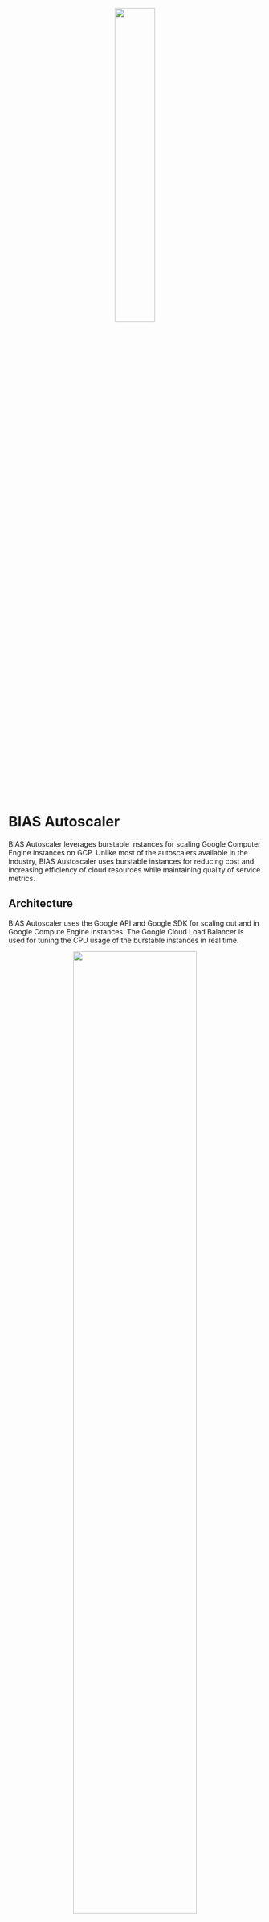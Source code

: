 <p align="center"><img src="https://bias-cloud.github.io/BIAS-Autoscaler/docs/img/BIAS_logo.png" height="40%" width="40%"> </p>

# BIAS Autoscaler
BIAS Autoscaler leverages burstable instances for scaling Google Computer Engine instances on GCP. Unlike most of the autoscalers available in the industry, BIAS Austoscaler 
uses burstable instances for reducing cost and increasing efficiency of cloud resources while maintaining quality of service
metrics.

## Architecture
BIAS Autoscaler uses the Google API and Google SDK for scaling out and in Google Compute Engine instances. The Google Cloud Load Balancer
is used for tuning the CPU usage of the burstable instances in real time. 

<p align="center"><img src="https://bias-cloud.github.io/BIAS-Autoscaler/docs/img/GCP_diagram.png" height="70%" width="70%"> </p>

### Internal design
The internal architecture of the BIAS Autoscaler consists of three major blocks: Controller, Monitor and Scaling Policy.

<p align="center"><img src="https://bias-cloud.github.io/BIAS-Autoscaler/docs/img/BIAS_architecture.jpg" height="50%" width="50%"> </p>

## Languages and frameworks
 - Java 11
 - Micronaut Framework 2.4.1
 - Swagger UI
 - Lombock  
 
### Google Cloud SDK and Libraries
 - [Google Compute Engine API Client Library for Java](https://github.com/googleapis/google-api-java-client-services/tree/master/clients/google-api-services-compute/beta)
 - [Google Stackdriver Monitoring Client for Java](https://github.com/googleapis/java-monitoring)
 - [Google Cloud SDK](https://cloud.google.com/sdk/)

## Requirements
- JDK 11
- Maven 3
- Google Cloud SDK

## Documentation
All documentation is available [here](/docs/README.md).

#### Index

1. [Quick Start](docs/src/1-quick-start.md)
   - [Run Autoscaler](docs/src/1-1-run.md)
   - [Configure Autoscaler](docs/src/1-2-configure.md)
2. [Scaling Policy](docs/src/2-scaling-policy.md)
3. [Autoscaler Architecture](docs/src/3-architecture.md)
   - [Monitor](docs/src/3-1-monitor.md)
   - [Scaling](docs/src/3-2-scaling.md)
   - [Controller](docs/src/3-3-controller.md)
4. [Benchmark Tests](docs/src/4-benchmark-tests.md)
5. [APIs](docs/src/5-apis.md)

### Citation
This work was published in the WoSC7:

Jaime Dantas, Hamzeh Khazaei and Marin Litoiu. 2021. BIAS Autoscaler: Leveraging Burstable Instances for Cost-Effective Au- toscaling on Cloud Systems. In *Seventh International Workshop on Serverless Computing (WoSC7) 2021 (WoSC ’21), December 6, 2021, Virtual Event, Canada.* ACM, New York, NY, USA, 8 pages. https://doi.org/10.1145/3493651.3493667

## License
This project is licensed under the MIT License - see the [LICENSE](LICENSE) file for details.
